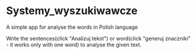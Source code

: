 # Systemy_wyszukiwawcze
A simple app for analyse the words in Polish language

Write the sentences(click "Analizuj tekst") or word(click "generuj znaczniki" - it works only with one word) to analyse the given text.
